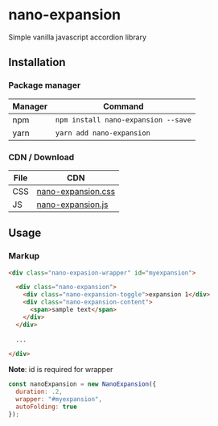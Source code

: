 # nano-expansion
Simple vanilla javascript accordion library

## Installation

### Package manager

Manager | Command
--- | ---
npm | `npm install nano-expansion --save`
yarn | `yarn add nano-expansion`

### CDN / Download

File | CDN
--- | ---
CSS | [nano-expansion.css](https://unpkg.com/browse/nano-expansion@1.0.0/dist/nano-expansion.css)
JS | [nano-expansion.js](https://unpkg.com/browse/nano-expansion@1.0.0/dist/nano-expansion.js)

## Usage

### Markup

```html
<div class="nano-expasion-wrapper" id="myexpansion">

  <div class="nano-expansion">
    <div class="nano-expansion-toggle">expansion 1</div>
    <div class="nano-expansion-content">
      <span>sample text</span>
    </div>
  </div>
  
  ...

</div>
```
**Note**: id is required for wrapper

```javascript
const nanoExpansion = new NanoExpansion({
  duration: .2,
  wrapper: "#myexpansion",
  autoFolding: true
});
```
